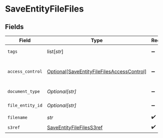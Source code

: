# SaveEntityFileFiles


## Fields

| Field                                                                                                 | Type                                                                                                  | Required                                                                                              | Description                                                                                           | Example                                                                                               |
| ----------------------------------------------------------------------------------------------------- | ----------------------------------------------------------------------------------------------------- | ----------------------------------------------------------------------------------------------------- | ----------------------------------------------------------------------------------------------------- | ----------------------------------------------------------------------------------------------------- |
| `tags`                                                                                                | list[*str*]                                                                                           | :heavy_minus_sign:                                                                                    | Array of file tags                                                                                    | 12345                                                                                                 |
| `access_control`                                                                                      | [Optional[SaveEntityFileFilesAccessControl]](../../models/shared/saveentityfilefilesaccesscontrol.md) | :heavy_minus_sign:                                                                                    | Access control level for the file                                                                     |                                                                                                       |
| `document_type`                                                                                       | *Optional[str]*                                                                                       | :heavy_minus_sign:                                                                                    | Document type                                                                                         | 12345                                                                                                 |
| `file_entity_id`                                                                                      | *Optional[str]*                                                                                       | :heavy_minus_sign:                                                                                    | File entity ID                                                                                        | 12345                                                                                                 |
| `filename`                                                                                            | *str*                                                                                                 | :heavy_check_mark:                                                                                    | File name                                                                                             | 12345                                                                                                 |
| `s3ref`                                                                                               | [SaveEntityFileFilesS3ref](../../models/shared/saveentityfilefiless3ref.md)                           | :heavy_check_mark:                                                                                    | N/A                                                                                                   |                                                                                                       |